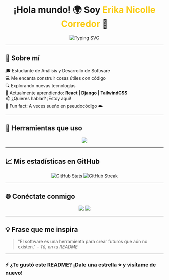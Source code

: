<h1 align="center">
  ¡Hola mundo! 🌍 Soy <span style="color:#FACC15;">Erika Nicolle Corredor</span> 👋
</h1>

<p align="center">
  <img src="https://readme-typing-svg.herokuapp.com?font=Fira+Code&size=25&duration=4000&pause=1000&center=true&vCenter=true&width=435&lines=Aprendiz+ADSO;Siempre+aprendiendo+cosas+nuevas!;Bienvenido+a+mi+GitHub!🚀" alt="Typing SVG" />
</p>

---

## 🚀 Sobre mí

🎓 Estudiante de Análisis y Desarrollo de Software  
💻 Me encanta construir cosas útiles con código  
🔍 Explorando nuevas tecnologías  
🧠 Actualmente aprendiendo: **React | Django | TailwindCSS**   
📫 ¿Quieres hablar? ¡Estoy aquí!  
🧩 Fun fact: A veces sueño en pseudocódigo ☁️

---

## 🧰 Herramientas que uso 

<p align="center">
  <img src="https://skillicons.dev/icons?i=js,python,react,django,html,css,git,github,vscode,figma" />
</p>

---

## 📈 Mis estadísticas en GitHub

<p align="center">
  <img src="https://github-readme-stats.vercel.app/api?username=tuusuario&show_icons=true&theme=radical&hide_border=true" alt="GitHub Stats" />
  <img src="https://github-readme-streak-stats.herokuapp.com/?user=tuusuario&theme=radical&hide_border=true" alt="GitHub Streak" />
</p>

---

## 🌐 Conéctate conmigo

<p align="center">
  <a href="https://www.linkedin.com/in/erika-corredor-80600a320/" target="_blank"><img src="https://img.shields.io/badge/LinkedIn-%230077B5?style=for-the-badge&logo=linkedin&logoColor=white" /></a>
  <a href="mailto:eri16061142@gmail.com"><img src="https://img.shields.io/badge/Email-%23D14836?style=for-the-badge&logo=gmail&logoColor=white" /></a>
</p>

---

## 💡 Frase que me inspira

> "El software es una herramienta para crear futuros que aún no existen." – *Tú, en tu README*

---

### ⚡ ¿Te gustó este README? ¡Dale una estrella ⭐ y visítame de nuevo!

